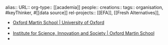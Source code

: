 alias::
URL::
org-type:: [[academia]] 
people:: 
creations:: 
tags:: organisation, #keyThinker, #[[data source]] 
rel-projects:: [[EFA]], [[Fresh Alternatives]],  

- [Oxford Martin School | University of Oxford](https://www.oxfordmartin.ox.ac.uk/)
-
- [Institute for Science, Innovation and Society | Oxford Martin School](https://www.oxfordmartin.ox.ac.uk/insis/)
-